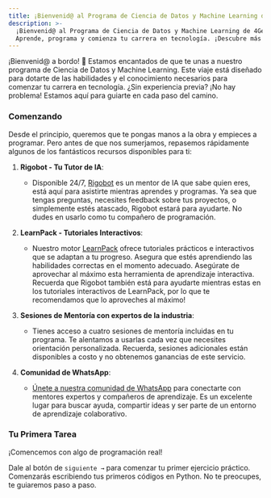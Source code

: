 ```yaml
---
title: ¡Bienvenid@ al Programa de Ciencia de Datos y Machine Learning de 4Geeks.com!
description: >-
  ¡Bienvenid@ al Programa de Ciencia de Datos y Machine Learning de 4Geeks.com!
  Aprende, programa y comienza tu carrera en tecnología. ¡Descubre más ahora!
---
```

¡Bienvenid@ a bordo! 🎉 Estamos encantados de que te unas a nuestro programa de Ciencia de Datos y Machine Learning. Este viaje está diseñado para dotarte de las habilidades y el conocimiento necesarios para comenzar tu carrera en tecnología. ¿Sin experiencia previa? ¡No hay problema! Estamos aquí para guiarte en cada paso del camino.

### Comenzando

Desde el principio, queremos que te pongas manos a la obra y empieces a programar. Pero antes de que nos sumerjamos, repasemos rápidamente algunos de los fantásticos recursos disponibles para ti:

1. **Rigobot - Tu Tutor de IA**:
   - Disponible 24/7, [Rigobot](https://4geeks.com/rigobot) es un mentor de IA que sabe quien eres, está aquí para asistirte mientras aprendes y programas. Ya sea que tengas preguntas, necesites feedback sobre tus proyectos, o simplemente estés atascado, Rigobot estará para ayudarte. No dudes en usarlo como tu compañero de programación.

2. **LearnPack - Tutoriales Interactivos**:
   - Nuestro motor [LearnPack](https://4geeks.com/learnpack) ofrece tutoriales prácticos e interactivos que se adaptan a tu progreso. Asegura que estés aprendiendo las habilidades correctas en el momento adecuado. Asegúrate de aprovechar al máximo esta herramienta de aprendizaje interactiva. Recuerda que Rigobot también está para ayudarte mientras estas en los tutoriales interactivos de LearnPack, por lo que te recomendamos que lo aproveches al máximo!

3. **Sesiones de Mentoría con expertos de la industria**:
   - Tienes acceso a cuatro sesiones de mentoría incluidas en tu programa. Te alentamos a usarlas cada vez que necesites orientación personalizada. Recuerda, sesiones adicionales están disponibles a costo y no obtenemos ganancias de este servicio.

4. **Comunidad de WhatsApp**:
   - [Únete a nuestra comunidad de WhatsApp](https://chat.whatsapp.com/K39ELB5TIK63r4INTBd7SG) para conectarte con mentores expertos y compañeros de aprendizaje. Es un excelente lugar para buscar ayuda, compartir ideas y ser parte de un entorno de aprendizaje colaborativo.

### Tu Primera Tarea

¡Comencemos con algo de programación real! 

Dale al botón de `siguiente →` para comenzar tu primer ejercicio práctico. Comenzarás escribiendo tus primeros códigos en Python. No te preocupes, te guiaremos paso a paso.

